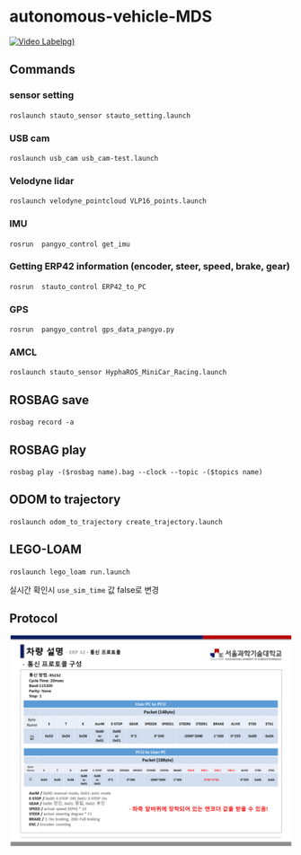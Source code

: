 # autonomous-vehicle-MDS

[![Video Label](http://img.youtube.com/vi/1I9IFRDpORE/0.jpg)pg)](https://youtu.be/1I9IFRDpORE?t=6250)


## Commands

### sensor setting

``roslaunch stauto_sensor stauto_setting.launch``

### USB cam

``roslaunch usb_cam usb_cam-test.launch ``


### Velodyne lidar

``roslaunch velodyne_pointcloud VLP16_points.launch``


### IMU

``rosrun  pangyo_control get_imu 
``

### Getting ERP42 information (encoder, steer, speed, brake, gear)

``rosrun  stauto_control ERP42_to_PC
``

### GPS

``rosrun  pangyo_control gps_data_pangyo.py 
``
### AMCL

``roslaunch stauto_sensor HyphaROS_MiniCar_Racing.launch ``

## ROSBAG save

``rosbag record -a ``

## ROSBAG play

``rosbag play -($rosbag name).bag --clock --topic -($topics name) ``

## ODOM to trajectory

`` roslaunch odom_to_trajectory create_trajectory.launch ``

## LEGO-LOAM
``roslaunch lego_loam run.launch ``

실시간 확인시 `use_sim_time` 값 false로 변경

## Protocol

![img](./docs/Protocol_set.png)
